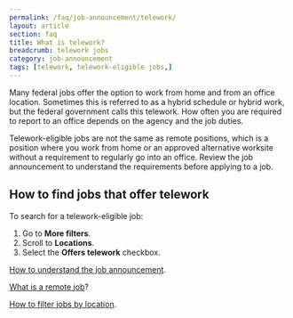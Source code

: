 ```yaml
---
permalink: /faq/job-announcement/telework/
layout: article
section: faq
title: What is telework?
breadcrumb: telework jobs
category: job-announcement
tags: [telework, telework-eligible jobs,]
---
```


Many federal jobs offer the option to work from home and from an office location. Sometimes this is referred to as a hybrid schedule or hybrid work, but the federal government calls this telework. How often you are required to report to an office depends on the agency and the job duties.  

Telework-eligible jobs are not the same as remote positions, which is a position where you work from home or an approved alternative worksite without a requirement to regularly go into an office. Review the job announcement to understand the requirements before applying to a job.  

## How to find jobs that offer telework 

To search for a telework-eligible job: 

1. Go to **More filters**. 
2. Scroll to **Locations**. 
3. Select the **Offers telework** checkbox. 

[How to understand the job announcement](https://www.usajobs.gov/Help/how-to/job-announcement/).  

[What is a remote job](https://www.usajobs.gov/Help/how-to/job-announcement/remote/)?  

[How to filter jobs by location](https://www.usajobs.gov/Help/how-to/search/filters/location/). 
